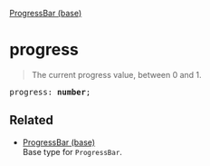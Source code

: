 [ProgressBar (base)](ProgressBar_base.md)

# progress

> The current progress value, between 0 and 1.

<pre class="docgen_signature">progress: <b>number</b>;</pre>

## Related

- [<!--{ref:type}-->ProgressBar (base)](ProgressBar_base.md) \
    Base type for `ProgressBar`.
